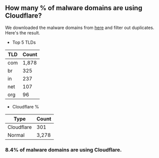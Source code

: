 ## How many % of malware domains are using Cloudflare?


We downloaded the malware domains from [here](https://urlhaus.abuse.ch) and filter out duplicates.
Here's the result.


[//]: # (start replacement)


- Top 5 TLDs

| TLD | Count |
| --- | --- |
| com | 1,878 |
| br | 325 |
| in | 237 |
| net | 107 |
| org | 96 |


- Cloudflare %

| Type | Count |
| --- | --- |
| Cloudflare | 301 |
| Normal | 3,278 |


### 8.4% of malware domains are using Cloudflare.